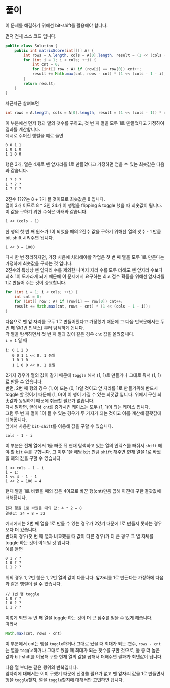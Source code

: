# 풀이

이 문제를 해결하기 위해선 bit-shift를 활용해야 합니다.

먼저 전체 소스 코드 입니다.

```java
public class Solution {
    public int matrixScore(int[][] A) {
        int rows = A.length, cols = A[0].length, result = (1 << (cols - 1)) * rows;
        for (int i = 1; i < cols; ++i) {
            int cnt = 0;
            for (int[] row : A) if (row[i] == row[0]) cnt++;
            result += Math.max(cnt, rows - cnt) * (1 << (cols - 1 - i));
        }
        return result;
    }
}
```

차근차근 살펴보면

```java
int rows = A.length, cols = A[0].length, result = (1 << (cols - 1)) * rows;
```

이 부분에선 먼저 행과 열의 갯수를 구하고, 첫 번 째 열을 모두 1로 만들었다고 가정하여 결과를 계산합니다.  
예시로 주어진 행렬을 예로 들면

```
0 0 1 1
1 0 1 0
1 1 0 0
```

행은 3개, 열은 4개로 맨 앞자리를 1로 만들었다고 가정하면 얻을 수 있는 최솟값은 다음과 같습니다.

```
1 ? ? ?
1 ? ? ?
1 ? ? ?
```

2진수 1???는 8 + ?가 될 것이므로 최솟값은 8 입니다.  
열이 3개 이므로 8 * 3인 24가 이 행렬을 flipping & toggle 했을 때 최솟값이 됩니다.  
이 값을 구하기 위한 수식은 아래와 같습니다.

```
1 << (cols - 1)
```

한 행의 첫 번 째 원소가 1이 되었을 때의 2진수 값을 구하기 위해선 열의 갯수 - 1 만큼 bit-shift 시켜주면 됩니다.

```
1 << 3 = 1000
```

다시 한 번 정리하자면, 가장 처음에 처리해야할 작업은 첫 번 째 열을 모두 1로 만든다는 가정하에 최솟값을 구하는 것 입니다.  
2진수의 특성상 맨 앞자리 수를 제외한 나머지 자리 수를 모두 더해도 맨 앞자리 수보다 최소 1이 모자라게 되기 때문에 이 문제에서 요구하는 최고 점수 획들을 위해선 앞자리를 1로 만들어 주는 것이 중요합니다.

```java
for (int i = 1; i < cols; ++i) {
    int cnt = 0;
    for (int[] row : A) if (row[i] == row[0]) cnt++;
    result += Math.max(cnt, rows - cnt) * (1 << (cols - 1 - i));
}
```

다음으로 맨 앞 자리를 모두 1로 만들어줬다고 가정했기 때문에 그 다음 반복문에서는 두 번 째 열(1번 인덱스) 부터 탐색하게 됩니다.  
각 열을 탐색하면서 첫 번 째 열과 값이 같은 경우 `cnt` 값을 올려줍니다.  
`i = 1` 일 때

```
i: 0 1 2 3
   0 0 1 1 << 0, 1 동일
   1 0 1 0
   1 1 0 0 << 0, 1 동일
```

2가지 경우가 열의 값이 같기 때문에 `toggle` 해서 (1, 1)로 만들거나 그대로 둬서 (1, 1)로 만들 수 있습니다.  
반면, 2번 째 행의 경우 (1, 0) 또는 (0, 1)일 것이고 앞 자리를 1로 만들기위해 반드시 toggle 할 것이기 때문에 (1, 0)이 이 행이 가질 수 있는 최댓값 입니다. 위에서 구한 최솟값과 동일하기
때문에 취급할 필요가 없습니다.  
다시 말하면, 앞에서 `cnt를` 증가시킨 케이스는 모두 (1, 1)이 되는 케이스 입니다.  
그럼 두 번 째 열이 1이 될 수 있는 경우가 두 가지가 되는 것이고 이를 계산해 결괏값에 더해줍니다.  
앞에서 사용한 `bit-shift`를 이용해 값을 구할 수 있습니다.

```
cols - 1 - i
```

이 부분은 전체 열에서 1을 빼준 뒤 현재 탐색하고 있는 열의 인덱스를 빼줘서 `shift` 해야 할 `bit` 수를 구합니다. 그 이후 1을 해당 `bit` 만큼 `shift` 해주면 현재 열을 1로 바꿨을 때의
값을 구할 수 있습니다.

```
1 << cols - 1 - i
i = 1:
1 << 4 - 1 - 1
1 << 2 = 100 = 4
```

현재 열을 1로 바꿨을 때의 값은 4이므로 바꾼 행(cnt)만큼 곱해 이전에 구한 결괏값에 더해줍니다.

```
현재 행을 1로 바꿨을 때의 값: 4 * 2 = 8
결괏값: 24 + 8 = 32
```

예시에서는 2번 째 열을 1로 만들 수 있는 경우가 2였기 때문에 1로 만들지 못하는 경우보다 더 컸습니다.  
반대의 경우(첫 번 째 열과 비교했을 때 값이 다른 경우)가 더 큰 경우 그 열 자체를 toggle 하는 것이 이득일 것 입니다.  
예를 들면

```
0 1 ? ?
1 0 ? ?
1 1 ? ?
```

위의 경우 1, 2번 행은 1, 2번 열의 값이 다릅니다. 앞자리를 1로 만든다는 가정하에 다음과 같은 행렬이 될 수 있습니다.

```
// 1번 행 toggle
1 0 ? ?
1 0 ? ?
1 1 ? ?
```

이렇게 되면 두 번 째 열을 toggle 하는 것이 더 큰 점수를 얻을 수 있게 해줍니다.  
따라서

```java
Math.max(cnt, rows - cnt)
```

이 부분에서 cnt는 행을 `toggle`하거나 그대로 뒀을 때 최대가 되는 갯수, `rows - cnt`는 열을 `toggle`하거나 그대로 뒀을 때 최대가 되는 갯수를 구한 것으로, 둘 중 더 높은 값과
bit-shift를 이용해 구한 현재 열의 값을 곱해서 더해주면 결과가 최댓값이 됩니다.

다음 열 부터는 같은 행위의 반복입니다.  
앞자리에 대해서는 이미 구했기 때문에 신경쓸 필요가 없고 맨 앞자리 값을 1로 만들면서 행을 `toggle`할지, 열을 `toggle`할지에 대해서만 고민하면 됩니다.

